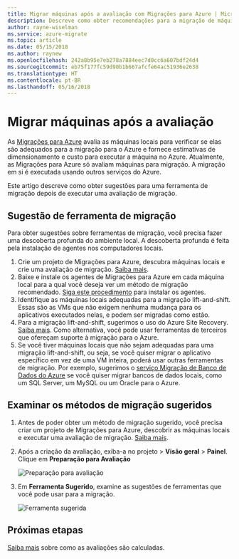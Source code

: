 ```yaml
---
title: Migrar máquinas após a avaliação com Migrações para Azure | Microsoft Docs
description: Descreve como obter recomendações para a migração de máquinas depois de executar uma avaliação com o serviço Migrações para Azure.
author: rayne-wiselman
ms.service: azure-migrate
ms.topic: article
ms.date: 05/15/2018
ms.author: raynew
ms.openlocfilehash: 242a8b95e7eb278a7884eec7d0cc6a607bdf24d4
ms.sourcegitcommit: eb75f177fc59d90b1b667afcfe64ac51936e2638
ms.translationtype: HT
ms.contentlocale: pt-BR
ms.lasthandoff: 05/16/2018
---
```

# <a name="migrate-machines-after-assessment"></a>Migrar máquinas após a avaliação


As [Migrações para Azure](migrate-overview.md) avalia as máquinas locais para verificar se elas são adequados para a migração para o Azure e fornece estimativas de dimensionamento e custo para executar a máquina no Azure. Atualmente, as Migrações para Azure só avaliam máquinas para migração. A migração em si é executada usando outros serviços do Azure.

Este artigo descreve como obter sugestões para uma ferramenta de migração depois de executar uma avaliação de migração.

## <a name="migration-tool-suggestion"></a>Sugestão de ferramenta de migração

Para obter sugestões sobre ferramentas de migração, você precisa fazer uma descoberta profunda do ambiente local. A descoberta profunda é feita pela instalação de agentes nos computadores locais.  

1. Crie um projeto de Migrações para Azure, descubra máquinas locais e crie uma avaliação de migração. [Saiba mais](tutorial-assessment-vmware.md).
2. Baixe e instale os agentes de Migrações para Azure em cada máquina local para a qual você deseja ver um método de migração recomendado. [Siga este procedimento](how-to-create-group-machine-dependencies.md#prepare-machines-for-dependency-mapping) para instalar os agentes.
2. Identifique as máquinas locais adequadas para a migração lift-and-shift. Essas são as VMs que não exigem nenhuma mudança para os aplicativos executados nelas, e podem ser migradas como estão.
3. Para a migração lift-and-shift, sugerimos o uso do Azure Site Recovery. [Saiba mais](../site-recovery/tutorial-migrate-on-premises-to-azure.md). Como alternativa, você pode usar ferramentas de terceiros que ofereçam suporte à migração para o Azure.
4. Se você tiver máquinas locais que não sejam adequadas para uma migração lift-and-shift, ou seja, se você quiser migrar o aplicativo específico em vez de uma VM inteira, poderá usar outras ferramentas de migração. Por exemplo, sugerimos o [serviço Migração de Banco de Dados do Azure](https://azure.microsoft.com/campaigns/database-migration/) se você quiser migrar bancos de dados locais, como um SQL Server, um MySQL ou um Oracle para o Azure.


## <a name="review-suggested-migration-methods"></a>Examinar os métodos de migração sugeridos

1. Antes de poder obter um método de migração sugerido, você precisa criar um projeto de Migrações para Azure, descobrir as máquinas locais e executar uma avaliação de migração. [Saiba mais](tutorial-assessment-vmware.md).
2. Após a criação da avaliação, exiba-a no projeto > **Visão geral** > **Painel**. Clique em **Preparação para Avaliação**

    ![Preparação para avaliação](./media/tutorial-assessment-vmware/assessment-report.png)  

3. Em **Ferramenta Sugerido**, examine as sugestões de ferramentas que você pode usar para a migração.

    ![Ferramenta sugerida](./media/tutorial-assessment-vmware/assessment-suitability.png) 




## <a name="next-steps"></a>Próximas etapas

[Saiba mais](concepts-assessment-calculation.md) sobre como as avaliações são calculadas.
